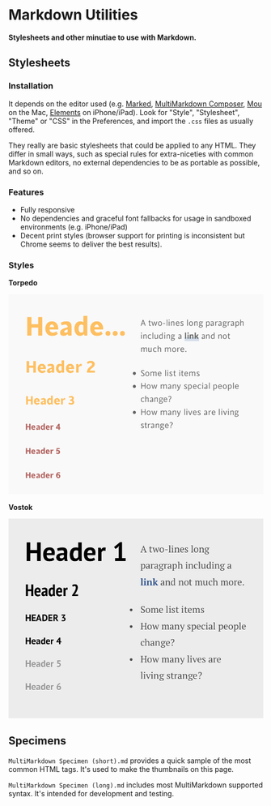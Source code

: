 Markdown Utilities
==================

**Stylesheets and other minutiae to use with Markdown.**

Stylesheets
-----------

### Installation

It depends on the editor used (e.g. [Marked](http://markedapp.com/), [MultiMarkdown Composer](http://multimarkdown.com/), [Mou](http://mouapp.com/) on the Mac, [Elements](http://www.secondgearsoftware.com/elements/) on iPhone/iPad). Look for "Style", "Stylesheet", "Theme" or "CSS" in the Preferences, and import the `.css` files as usually offered.

They really are basic stylesheets that could be applied to any HTML. They differ in small ways, such as special rules for extra-niceties with common Markdown editors, no external dependencies to be as portable as possible, and so on.

### Features

- Fully responsive
- No dependencies and graceful font fallbacks for usage in sandboxed environments (e.g. iPhone/iPad)
- Decent print styles (browser support for printing is inconsistent but Chrome seems to deliver the best results).

### Styles

**Torpedo**

![](torpedo.png)

**Vostok**

![](vostok.png)

Specimens
---------

`MultiMarkdown Specimen (short).md` provides a quick sample of the most common HTML tags. It's used to make the thumbnails on this page.

`MultiMarkdown Specimen (long).md` includes most MultiMarkdown supported syntax. It's intended for development and testing.